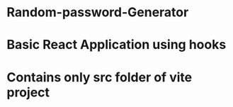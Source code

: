 # Random-password-Generator
<h1>Basic React Application using hooks</h1>
<h1>Contains only src folder of vite project</h1>
